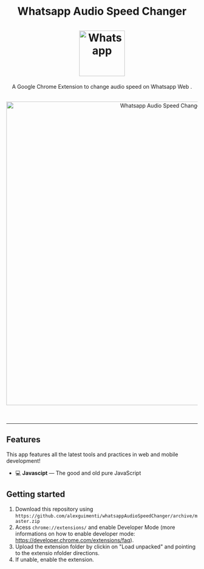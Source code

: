 <h1 align="center">

<br>
Whatsapp Audio Speed Changer
<br>
<br>
  <img src="https://upload.wikimedia.org/wikipedia/commons/thumb/f/f7/WhatsApp_logo.svg/2000px-WhatsApp_logo.svg.png" alt="Whatsapp" width="120">
<br>
</h1>
<div align="center">
<p align="center">A Google Chrome Extension to change audio speed on Whatsapp Web .</p>
<br>
  <img src="https://i.ibb.co/XbYn3fW/extension.jpg" alt="Whatsapp Audio Speed Changer" width="800">
<br>
<br>

<br>
</div>
<hr />






[//]: # "Add your gifs/images here:"



## Features

[//]: # "Add the features of your project here:"

This app features all the latest tools and practices in web and mobile development!

- 💻 **Javascipt** — The good and old pure JavaScript

## Getting started

1. Download this repository using `https://github.com/alexguimenti/whatsappAudioSpeedChanger/archive/master.zip`
2. Acess `chrome://extensions/` and enable Developer Mode (more informations on how to enable developer mode: https://developer.chrome.com/extensions/faq).
3. Upload the extension folder by clickin on "Load unpacked" and pointing to the extensio nfolder directions.
4. If unable, enable the extension.
